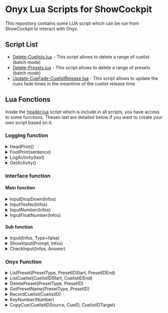 # Onyx Lua Scripts for ShowCockpit

This repository contains some LUA script which can be run from ShowCockpit to interact with Onyx.

## Script List

* [Delete-Cuelists.lua](https://github.com/Spb8Lighting/OnyxLuaScripts/blob/master/dist/Delete-Cuelists.lua) - This script allows to delete a range of cuelist (batch mode)
* [Delete-Presets.lua](https://github.com/Spb8Lighting/OnyxLuaScripts/blob/master/dist/Delete-Presets.lua) - This script allows to delete a range of presets (batch mode)
* [Update-CueFade-CuelistRelease.lua](https://github.com/Spb8Lighting/OnyxLuaScripts/blob/master/dist/Delete-Presets.lua) - This script allows to update the cues fade times in the meantime of the cuelist release time

## Lua Fonctions

Inside the [header.lua](https://github.com/Spb8Lighting/OnyxLuaScripts/blob/master/assets/header.lua) script which is include in all scripts, you have access to some functions. Theses last are detailed below if you want to create your own script based on it.

### Logging function

<details>
    <summary>HeadPrint()</summary>
    <p>This function will log the in ShowCockpit the Script Name and the Script Version</p>
</details>
<details>
    <summary>FootPrint(sentence)</summary>
    <p>Arguments: string sentence</p>
    <p>This function will log the in ShowCockpit sentence argument and display the author informations and display a pop-up to user (for script ends)</p>
</details>
<details>
    <summary>LogActivity(text)</summary>
    <p>Arguments: string text</p>
    <p>This function will register all the text argument. It can be restitute later by calling the GetActivity() function</p>
</details>
<details>
    <summary>GetActivity()</summary>
    <p>This function will compile all text sent through the LogActivity(text) function. Each text will have a chariot return as suffix.</p>
</details>

### Interface function

#### Main function

<details>
    <summary>InputDropDown(Infos)</summary>
    <p>Arguments: JSON Infos {Question: string, Description: string, Buttons: JSON {string Button1, string Button2, string Button3}, DefaultButton : string, DropDown : JSON {string Value 1, string Value 2, ...}, DropDownDefault: string}</p>
    <p>Dependency: Input(), ShowInput()</p>
    <p>This function will display the CreatePrompt of type "DropDown" to the user and will return the user choice value</p>
</details>
<details>
    <summary>InputYesNo(Infos)</summary>
    <p>Arguments: JSON Infos {Question: string, Description: string, Buttons: JSON {string Button1, string Button2, string Button3}, DefaultButton : string, DropDown : JSON {string Value 1, string Value 2, ...}, DropDownDefault: string}</p>
    <p>Dependency: Input(), ShowInput()</p>
    <p>This function will display the CreatePrompt of with only buttons to the user and will return the user button click value</p>
</details>
<details>
    <summary>InputNumber(Infos)</summary>
    <p>Arguments: JSON Infos {Question: string, Description: string, Buttons: JSON {string Button1, string Button2, string Button3}, DefaultButton : string, DropDown : JSON {string Value 1, string Value 2, ...}, DropDownDefault: string}</p>
    <p>Dependency: Input(), ShowInput()</p>
    <p>This function will display the CreatePrompt of type "IntegerInput" to the user and will return the user value</p>
</details>
<details>
    <summary>InputFloatNumber(Infos)</summary>
    <p>Arguments: JSON Infos {Question: string, Description: string, Buttons: JSON {string Button1, string Button2, string Button3}, DefaultButton : string, DropDown : JSON {string Value 1, string Value 2, ...}, DropDownDefault: string}</p>
    <p>Dependency: Input(), ShowInput()</p>
    <p>This function will display the CreatePrompt of type "FloatInput" to the user and will return the user value</p>
</details>

#### Sub function

<details>
    <summary>Input(Infos, Type=false)</summary>
    <p>Arguments: JSON Infos {Question: string, Description: string, Buttons: JSON {string Button1, string Button2, string Button3}, DefaultButton : string}, string Type [IntegerInput|FloatInput|TextInput|DropDown]</p>
    <p>This function will return the ShowCockpit CreatePrompt() object</p>
</details>
<details>
    <summary>ShowInput(Prompt, Infos)</summary>
    <p>Arguments: object CreatePrompt, JSON Infos {Cancel: boolean}</p>
    <p>Dependency: CheckInput()</p>
    <p>This function will display the CreatePrompt to the user and will return the user answer (CheckInput() function output)</p>
</details>
<details>
    <summary>CheckInput(Infos, Answer)</summary>
    <p>Arguments: JSON Infos {Cancel: boolean}, array Answer</p>
    <p>This function will return, following the Infos.Cancel value, the user answer. If Infos.Cancel is true, and the user answer is empty or button cancel, the return will be a NIL value. Else, the answer will be the button content or the input value</p>
</details>

### Onyx Function

<details>
    <summary>ListPreset(PresetType, PresetIDStart, PresetIDEnd)</summary>
    <p>Arguments: string PresetType [Intensity|PanTilt|Color|Gobo|Beam|BeamFX|Framing], int PresetIDStart, int PresetIDEnd</p>
    <p>Dependency: GetPresetName()</p>
    <p>This function will return an array of JSON object {id,name} with all Presets name of PresetType from ID PresetIDStart to ID PresetIDEnd</p>
</details>
<details>
    <summary>ListCuelist(CuelistIDStart, CuelistIDEnd)</summary>
    <p>Arguments: int CuelistIDStart, int CuelistIDEnd</p>
    <p>This function will return an array of JSON object {id,name} with all Cuelist name from ID CuelistIDStart to ID CuelistIDEnd</p>
</details>
<details>
    <summary>DeletePreset(PresetType, PresetID)</summary>
    <p>Arguments: string PresetType [Intensity|PanTilt|Color|Gobo|Beam|BeamFX|Framing], int PresetID</p>
    <p>This function will delete the Preset of PresetType with ID PresetID</p>
</details>
<details>
    <summary>GetPresetName(PresetType, PresetID)</summary>
    <p>Arguments: string PresetType [Intensity|PanTilt|Color|Gobo|Beam|BeamFX|Framing], int PresetID</p>
    <p>Dependency: CheckEmpty()</p>
    <p>This function will return the Preset name of PresetType with ID PresetID. If there is no Preset, it will return "--"</p>
</details>
<details>
    <summary>RecordCuelist(CuelistID)</summary>
    <p>Arguments: int CuelistID</p>
    <p>Dependency: KeyNumber()</p>
    <p>This function will record a new cuelist (of the latest recorded cuelist type) with ID CuelistID</p>
</details>
<details>
    <summary>KeyNumber(Number)</summary>
    <p>Arguments: int number</p>
    <p>This function will type with the Onyx Keyboard the Number pass as argument</p>
</details>
<details>
    <summary>CopyCue(CuelistIDSource, CueID, CuelistIDTarget)</summary>
    <p>Arguments: int CuelistIDSource, int CueID, int CuelistIDTarget</p>
    <p>Dependency: KeyNumber()</p>
    <p>This function will copy an existing Cue CueID from an existing Cuelist CuelistIDSource to another existing Cuelist CuelistIDTarget</p>
</details>
